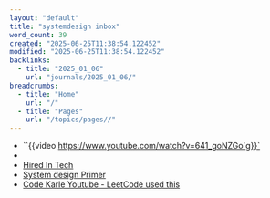 ```yaml
---
layout: "default"
title: "systemdesign inbox"
word_count: 39
created: "2025-06-25T11:38:54.122452"
modified: "2025-06-25T11:38:54.122452"
backlinks:
  - title: "2025_01_06"
    url: "journals/2025_01_06/"
breadcrumbs:
  - title: "Home"
    url: "/"
  - title: "Pages"
    url: "/topics/pages//"
---
```

- ``{{video https://www.youtube.com/watch?v=641_goNZGo`g}}`
-
- [Hired In Tech](https://www.hiredintech.com/system-design/)
- [System design Primer](https://github.com/naren-m/system-design-primer)
- [Code Karle Youtube - LeetCode used this](https://www.youtube.com/@codeKarle)